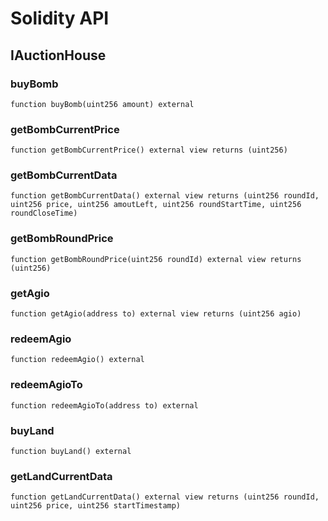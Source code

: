 # Solidity API

## IAuctionHouse

### buyBomb

```solidity
function buyBomb(uint256 amount) external
```

### getBombCurrentPrice

```solidity
function getBombCurrentPrice() external view returns (uint256)
```

### getBombCurrentData

```solidity
function getBombCurrentData() external view returns (uint256 roundId, uint256 price, uint256 amoutLeft, uint256 roundStartTime, uint256 roundCloseTime)
```

### getBombRoundPrice

```solidity
function getBombRoundPrice(uint256 roundId) external view returns (uint256)
```

### getAgio

```solidity
function getAgio(address to) external view returns (uint256 agio)
```

### redeemAgio

```solidity
function redeemAgio() external
```

### redeemAgioTo

```solidity
function redeemAgioTo(address to) external
```

### buyLand

```solidity
function buyLand() external
```

### getLandCurrentData

```solidity
function getLandCurrentData() external view returns (uint256 roundId, uint256 price, uint256 startTimestamp)
```

